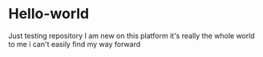 # Hello-world
Just testing repository
I am new on this platform it's really
the whole world to me i can't easily find my way forward
